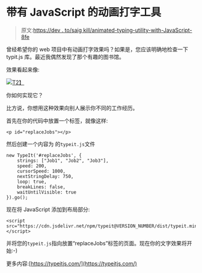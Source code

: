 # 带有 JavaScript 的动画打字工具

> 原文:[https://dev . to/saig kill/animated-typing-utility-with-JavaScript-8fe](https://dev.to/saigkill/animated-typing-utility-with-javascript-8fe)

曾经希望你的 web 项目中有动画打字效果吗？如果是，您应该明确地检查一下 typit.js 库。最近我偶然发现了那个有趣的图书馆。

效果看起来像:

[![](../Images/07c3d0f09cb74f9858f084592dfdff18.png)T2】](https://res.cloudinary.com/practicaldev/image/fetch/s--s4KR3zMz--/c_limit%2Cf_auto%2Cfl_progressive%2Cq_66%2Cw_880/https://raw.githubusercontent.com/alexmacarthur/typeit/master/demo.gif)

你如何实现它？

比方说，你想用这种效果向别人展示你不同的工作经历。

首先在你的代码中放置一个标签，就像这样:

```
<p id="replaceJobs"></p> 
```

然后创建一个内容为
的`typeit.js`文件

```
new TypeIt('#replaceJobs', {
    strings: ["Job1", "Job2", "Job3"],
    speed: 200,
    cursorSpeed: 1000,
    nextStringDelay: 750,
    loop: true,
    breakLines: false,
    waitUntilVisible: true
}).go(); 
```

现在将 JavaScript 添加到布局部分:

```
<script src="https://cdn.jsdelivr.net/npm/typeit@VERSION_NUMBER/dist/typeit.min.js"></script> 
```

并将您的`typeit.js`指向放置“replaceJobs”标签的页面。现在你的文字效果将开始:-)

更多内容:[https://typeitjs.com/](https://typeitjs.com/)